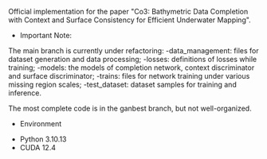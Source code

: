 Official implementation for the paper "Co3: Bathymetric Data Completion with Context and Surface Consistency for Efficient Underwater Mapping".

* Important Note:

The main branch is currently under refactoring:
-data_management: files for dataset generation and data processing;
-losses: definitions of losses while training;
-models: the models of completion network, context discriminator and surface discriminator;
-trains: files for network training under various missing region scales;
-test_dataset: dataset samples for training and inference.
  
The most complete code is in the ganbest branch, but not well-organized.

* Environment
- Python 3.10.13
- CUDA 12.4


